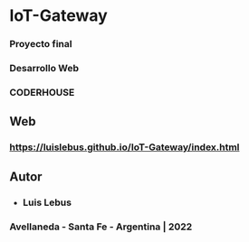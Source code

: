 # IoT-Gateway 
### Proyecto final
### Desarrollo Web
### CODERHOUSE

## Web
### https://luislebus.github.io/IoT-Gateway/index.html

###
###
## Autor
* ### Luis Lebus
###
###
### Avellaneda - Santa Fe - Argentina | 2022
